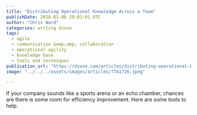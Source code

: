 ```yaml
---
title: "Distributing Operational Knowledge Across a Team"
publishDate: 2018-01-06 20:01:01 UTC
author: "Chris Ward"
categories: writing dzone
tags:
  - agile
  - communication &amp;amp; collaboration
  - operational agility
  - knowledge base
  - tools and techniques
publication_url: "https://dzone.com/articles/distributing-operational-knowledge-across-a-team"
image: "../../../assets/images/articles/7741726.jpeg"

---
```

If your company sounds like a sports arena or an echo chamber, chances are there is some room for efficiency improvement. Here are some tools to help.

